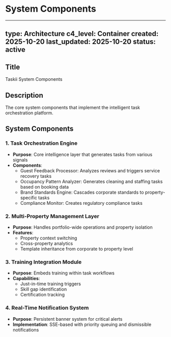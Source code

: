 # System Components

---
type: Architecture
c4_level: Container
created: 2025-10-20
last_updated: 2025-10-20
status: active
---

## Title

Taskii System Components

## Description

The core system components that implement the intelligent task orchestration platform.

## System Components

### 1. Task Orchestration Engine
- **Purpose**: Core intelligence layer that generates tasks from various signals
- **Components**:
  - Guest Feedback Processor: Analyzes reviews and triggers service recovery tasks
  - Occupancy Pattern Analyzer: Generates cleaning and staffing tasks based on booking data
  - Brand Standards Engine: Cascades corporate standards to property-specific tasks
  - Compliance Monitor: Creates regulatory compliance tasks

### 2. Multi-Property Management Layer
- **Purpose**: Handles portfolio-wide operations and property isolation
- **Features**:
  - Property context switching
  - Cross-property analytics
  - Template inheritance from corporate to property level

### 3. Training Integration Module
- **Purpose**: Embeds training within task workflows
- **Capabilities**:
  - Just-in-time training triggers
  - Skill gap identification
  - Certification tracking

### 4. Real-Time Notification System
- **Purpose**: Persistent banner system for critical alerts
- **Implementation**: SSE-based with priority queuing and dismissible notifications